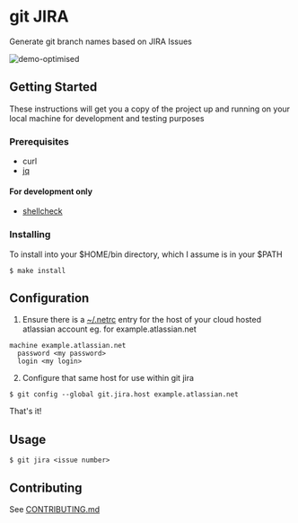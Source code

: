 # git JIRA

Generate git branch names based on JIRA Issues

![demo-optimised](https://user-images.githubusercontent.com/4928/39577887-ee3ad1a6-4f25-11e8-9edd-76aeb0d5a7e5.gif)

## Getting Started

These instructions will get you a copy of the project up and running on your local machine for development and testing purposes

### Prerequisites

* curl
* [jq](https://github.com/stedolan/jq)

#### For development only

* [shellcheck](https://github.com/koalaman/shellcheck)

### Installing

To install into your $HOME/bin directory, which I assume is in your $PATH

```
$ make install
```

## Configuration

1) Ensure there is a [~/.netrc](https://www.gnu.org/software/inetutils/manual/html_node/The-_002enetrc-file.html) entry for the host of your cloud hosted atlassian account eg. for example.atlassian.net

```
machine example.atlassian.net
  password <my password>
  login <my login>
```

2) Configure that same host for use within git jira

```
$ git config --global git.jira.host example.atlassian.net
```

That's it!

## Usage

```
$ git jira <issue number>
```

## Contributing

See [CONTRIBUTING.md](./CONTRIBUTING.md)
